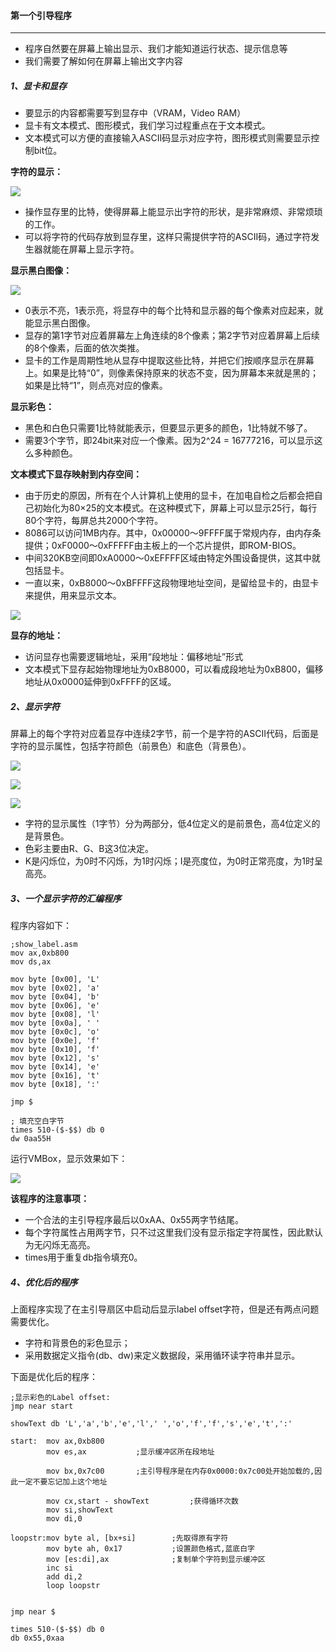 #### 第一个引导程序

****

- 程序自然要在屏幕上输出显示、我们才能知道运行状态、提示信息等
- 我们需要了解如何在屏幕上输出文字内容

##### 1、显卡和显存

- 要显示的内容都需要写到显存中（VRAM，Video RAM）
- 显卡有文本模式、图形模式，我们学习过程重点在于文本模式。
- 文本模式可以方便的直接输入ASCII码显示对应字符，图形模式则需要显示控制bit位。

**字符的显示：**

![](F:\my-computer\my-csapp\3-x86-Assembly-1\note\imgs\8-字符的显示.png)

- 操作显存里的比特，使得屏幕上能显示出字符的形状，是非常麻烦、非常烦琐的工作。
- 可以将字符的代码存放到显存里，这样只需提供字符的ASCII码，通过字符发生器就能在屏幕上显示字符。

**显示黑白图像：**

![](F:\my-computer\my-csapp\3-x86-Assembly-1\note\imgs\7-显存显示内容.png)

- 0表示不亮，1表示亮，将显存中的每个比特和显示器的每个像素对应起来，就能显示黑白图像。
- 显存的第1字节对应着屏幕左上角连续的8个像素；第2字节对应着屏幕上后续的8个像素，后面的依次类推。
- 显卡的工作是周期性地从显存中提取这些比特，并把它们按顺序显示在屏幕上。如果是比特“0”，则像素保持原来的状态不变，因为屏幕本来就是黑的；如果是比特“1”，则点亮对应的像素。

**显示彩色：**

- 黑色和白色只需要1比特就能表示，但要显示更多的颜色，1比特就不够了。
- 需要3个字节，即24bit来对应一个像素。因为2^24 = 16777216，可以显示这么多种颜色。

**文本模式下显存映射到内存空间：**

- 由于历史的原因，所有在个人计算机上使用的显卡，在加电自检之后都会把自己初始化为80×25的文本模式。在这种模式下，屏幕上可以显示25行，每行80个字符，每屏总共2000个字符。
- 8086可以访问1MB内存。其中，0x00000～9FFFF属于常规内存，由内存条提供；0xF0000～0xFFFFF由主板上的一个芯片提供，即ROM-BIOS。
- 中间320KB空间即0xA0000～0xEFFFF区域由特定外围设备提供，这其中就包括显卡。
- 一直以来，0xB8000～0xBFFFF这段物理地址空间，是留给显卡的，由显卡来提供，用来显示文本。

![](F:\my-computer\my-csapp\3-x86-Assembly-1\note\imgs\9-显存内存映射.png)

**显存的地址：**

- 访问显存也需要逻辑地址，采用“段地址：偏移地址”形式
- 文本模式下显存起始物理地址为0xB8000，可以看成段地址为0xB800，偏移地址从0x0000延伸到0xFFFF的区域。

##### 2、显示字符

​	屏幕上的每个字符对应着显存中连续2字节，前一个是字符的ASCII代码，后面是字符的显示属性，包括字符颜色（前景色）和底色（背景色）。

![](F:\my-computer\my-csapp\3-x86-Assembly-1\note\imgs\10-显示字符.png)

![](F:\my-computer\my-csapp\3-x86-Assembly-1\note\imgs\11-字符属性格式.png)

![](F:\my-computer\my-csapp\3-x86-Assembly-1\note\imgs\12-颜色表.png)

- 字符的显示属性（1字节）分为两部分，低4位定义的是前景色，高4位定义的是背景色。
- 色彩主要由R、G、B这3位决定。
- K是闪烁位，为0时不闪烁，为1时闪烁；I是亮度位，为0时正常亮度，为1时呈高亮。

##### 3、一个显示字符的汇编程序

程序内容如下：

```assembly
;show_label.asm
mov ax,0xb800
mov ds,ax

mov byte [0x00], 'L'
mov byte [0x02], 'a'
mov byte [0x04], 'b'
mov byte [0x06], 'e'
mov byte [0x08], 'l'
mov byte [0x0a], ' '
mov byte [0x0c], 'o'
mov byte [0x0e], 'f'
mov byte [0x10], 'f'
mov byte [0x12], 's'
mov byte [0x14], 'e'
mov byte [0x16], 't'
mov byte [0x18], ':'

jmp $

; 填充空白字节
times 510-($-$$) db 0
dw 0aa55H
```

运行VMBox，显示效果如下：

![](F:\my-computer\my-csapp\3-x86-Assembly-1\note\imgs\13-labeloffset显示效果.png)

**该程序的注意事项：**

- 一个合法的主引导程序最后以0xAA、0x55两字节结尾。
- 每个字符属性占用两字节，只不过这里我们没有显示指定字符属性，因此默认为无闪烁无高亮。
- times用于重复db指令填充0。

##### 4、优化后的程序

上面程序实现了在主引导扇区中启动后显示label offset字符，但是还有两点问题需要优化。

- 字符和背景色的彩色显示；
- 采用数据定义指令(db、dw)来定义数据段，采用循环读字符串并显示。

下面是优化后的程序：

```assembly
;显示彩色的Label offset:
jmp near start

showText db 'L','a','b','e','l',' ','o','f','f','s','e','t',':'

start:	mov ax,0xb800
		mov es,ax			;显示缓冲区所在段地址

		mov bx,0x7c00		;主引导程序是在内存0x0000:0x7c00处开始加载的,因此一定不要忘记加上这个地址

		mov cx,start - showText			;获得循环次数
		mov si,showText
		mov di,0

loopstr:mov byte al, [bx+si]		;先取得原有字符
		mov byte ah, 0x17			;设置颜色格式,蓝底白字
		mov [es:di],ax				;复制单个字符到显示缓冲区
		inc si
		add di,2
		loop loopstr

	
jmp near $

times 510-($-$$) db 0
db 0x55,0xaa
```


